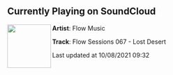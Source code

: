 ## Currently Playing on SoundCloud

[<img align="left" width="100" src="https://i1.sndcdn.com/artworks-90HnerxzV5EYXBEd-IzGfJw-t500x500.jpg">](https://soundcloud.com/flowsessions/flow-sessions-067)

**Artist**: Flow Music 

**Track**: Flow Sessions 067 - Lost Desert

Last updated at 10/08/2021 09:32
